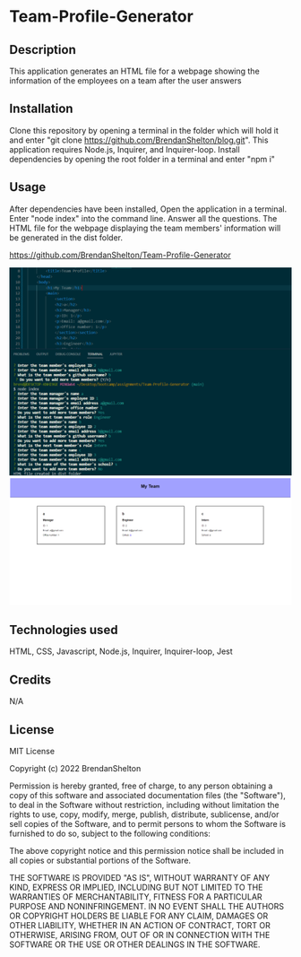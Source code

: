 # Team-Profile-Generator


## Description

This application generates an HTML file for a webpage showing the information of the employees on a team after the user answers

## Installation

Clone this repository by opening a terminal in the folder which will hold it and enter "git clone https://github.com/BrendanShelton/blog.git". This application requires Node.js, Inquirer, and Inquirer-loop. Install dependencies by opening the root folder in a terminal and enter "npm i"

## Usage

After dependencies have been installed, Open the application in a terminal. Enter "node index" into the command line. Answer all the questions. The HTML file for the webpage displaying the team members' information will be generated in the dist folder.

https://github.com/BrendanShelton/Team-Profile-Generator

![screenshot of questions](screenshot1.PNG)
![screenshot of webpage created with user answers](screenshot2.PNG)

## Technologies used

HTML, CSS, Javascript, Node.js, Inquirer, Inquirer-loop, Jest

## Credits

N/A

## License

MIT License

Copyright (c) 2022 BrendanShelton

Permission is hereby granted, free of charge, to any person obtaining a copy
of this software and associated documentation files (the "Software"), to deal
in the Software without restriction, including without limitation the rights
to use, copy, modify, merge, publish, distribute, sublicense, and/or sell
copies of the Software, and to permit persons to whom the Software is
furnished to do so, subject to the following conditions:

The above copyright notice and this permission notice shall be included in all
copies or substantial portions of the Software.

THE SOFTWARE IS PROVIDED "AS IS", WITHOUT WARRANTY OF ANY KIND, EXPRESS OR
IMPLIED, INCLUDING BUT NOT LIMITED TO THE WARRANTIES OF MERCHANTABILITY,
FITNESS FOR A PARTICULAR PURPOSE AND NONINFRINGEMENT. IN NO EVENT SHALL THE
AUTHORS OR COPYRIGHT HOLDERS BE LIABLE FOR ANY CLAIM, DAMAGES OR OTHER
LIABILITY, WHETHER IN AN ACTION OF CONTRACT, TORT OR OTHERWISE, ARISING FROM,
OUT OF OR IN CONNECTION WITH THE SOFTWARE OR THE USE OR OTHER DEALINGS IN THE
SOFTWARE.
